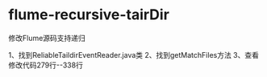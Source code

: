# flume-recursive-tairDir
修改Flume源码支持递归

1、找到ReliableTaildirEventReader.java类
2、找到getMatchFiles方法
3、查看修改代码279行--338行
